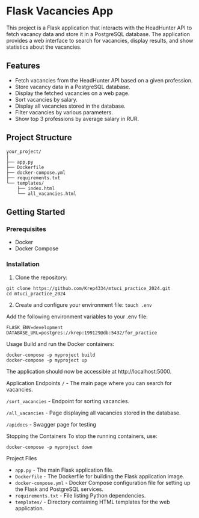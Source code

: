 # Flask Vacancies App

This project is a Flask application that interacts with the HeadHunter API to fetch vacancy data and store it in a PostgreSQL database. The application provides a web interface to search for vacancies, display results, and show statistics about the vacancies.

## Features

- Fetch vacancies from the HeadHunter API based on a given profession.
- Store vacancy data in a PostgreSQL database.
- Display the fetched vacancies on a web page.
- Sort vacancies by salary.
- Display all vacancies stored in the database.
- Filter vacancies by various parameters.
- Show top 3 professions by average salary in RUR.

## Project Structure

```
your_project/
│
├── app.py
├── Dockerfile
├── docker-compose.yml
├── requirements.txt
└── templates/
    ├── index.html
    └── all_vacancies.html
```

## Getting Started

### Prerequisites

- Docker
- Docker Compose

### Installation

1. Clone the repository:

```
git clone https://github.com/Krep4334/mtuci_practice_2024.git
cd mtuci_practice_2024
```

2. Create and configure your environment file:
``` touch .env ```

Add the following environment variables to your .env file:
```
FLASK_ENV=development
DATABASE_URL=postgres://krep:199129@db:5432/for_practice
```

Usage
Build and run the Docker containers:

```
docker-compose -p myproject build
docker-compose -p myproject up
```
The application should now be accessible at http://localhost:5000.

Application Endpoints
`/` - The main page where you can search for vacancies.

`/sort_vacancies` - Endpoint for sorting vacancies.

`/all_vacancies` - Page displaying all vacancies stored in the database.

`/apidocs` - Swagger page for testing

Stopping the Containers
To stop the running containers, use:

```docker-compose -p myproject down```

Project Files
- `app.py` - The main Flask application file.
- `Dockerfile` - The Dockerfile for building the Flask application image.
- `docker-compose.yml` - Docker Compose configuration file for setting up the Flask and PostgreSQL services.
- `requirements.txt` - File listing Python dependencies.
- `templates/` - Directory containing HTML templates for the web application.

